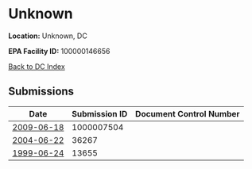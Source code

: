 # Unknown

**Location:** Unknown, DC

**EPA Facility ID:** 100000146656

[Back to DC Index](../../index.md)

## Submissions

| Date | Submission ID | Document Control Number |
|------|--------------|-------------------------|
| [2009-06-18](submissions/1000007504.md) | 1000007504 |  |
| [2004-06-22](submissions/36267.md) | 36267 |  |
| [1999-06-24](submissions/13655.md) | 13655 |  |
